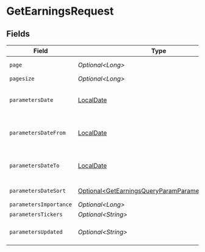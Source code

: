 # GetEarningsRequest


## Fields

| Field                                                                                                                    | Type                                                                                                                     | Required                                                                                                                 | Description                                                                                                              |
| ------------------------------------------------------------------------------------------------------------------------ | ------------------------------------------------------------------------------------------------------------------------ | ------------------------------------------------------------------------------------------------------------------------ | ------------------------------------------------------------------------------------------------------------------------ |
| `page`                                                                                                                   | *Optional\<Long>*                                                                                                        | :heavy_minus_sign:                                                                                                       | Page number                                                                                                              |
| `pagesize`                                                                                                               | *Optional\<Long>*                                                                                                        | :heavy_minus_sign:                                                                                                       | Page size                                                                                                                |
| `parametersDate`                                                                                                         | [LocalDate](https://docs.oracle.com/javase/8/docs/api/java/time/LocalDate.html)                                          | :heavy_minus_sign:                                                                                                       | Date in YYYY-MM-DD format                                                                                                |
| `parametersDateFrom`                                                                                                     | [LocalDate](https://docs.oracle.com/javase/8/docs/api/java/time/LocalDate.html)                                          | :heavy_minus_sign:                                                                                                       | Start date in YYYY-MM-DD format                                                                                          |
| `parametersDateTo`                                                                                                       | [LocalDate](https://docs.oracle.com/javase/8/docs/api/java/time/LocalDate.html)                                          | :heavy_minus_sign:                                                                                                       | End date in YYYY-MM-DD format                                                                                            |
| `parametersDateSort`                                                                                                     | [Optional\<GetEarningsQueryParamParametersDateSort>](../../models/operations/GetEarningsQueryParamParametersDateSort.md) | :heavy_minus_sign:                                                                                                       | Sort by date                                                                                                             |
| `parametersImportance`                                                                                                   | *Optional\<Long>*                                                                                                        | :heavy_minus_sign:                                                                                                       | Importance                                                                                                               |
| `parametersTickers`                                                                                                      | *Optional\<String>*                                                                                                      | :heavy_minus_sign:                                                                                                       | Tickers                                                                                                                  |
| `parametersUpdated`                                                                                                      | *Optional\<String>*                                                                                                      | :heavy_minus_sign:                                                                                                       | Updated time in Unix format                                                                                              |